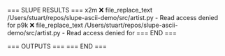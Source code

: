 === SLUPE RESULTS ===
x2m ❌ file_replace_text /Users/stuart/repos/slupe-ascii-demo/src/artist.py - Read access denied for
p9k ❌ file_replace_text /Users/stuart/repos/slupe-ascii-demo/src/artist.py - Read access denied for
=== END ===

=== OUTPUTS ===
=== END ===